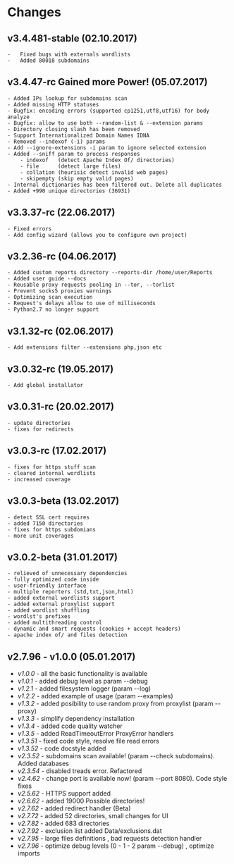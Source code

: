 Changes
=======
v3.4.481-stable (02.10.2017)
---------------------------
    -   Fixed bugs with externals wordlists
    -   Added 80018 subdomains

v3.4.47-rc Gained more Power! (05.07.2017)
---------------------------
    - Added IPs lookup for subdomains scan
    - Added missing HTTP statuses
    - Bugfix: encoding errors (supported cp1251,utf8,utf16) for body analyze
    - Bugfix: allow to use both --random-list & --extension params
    - Directory closing slash has been removed
    - Support Internationalized Domain Names IDNA
    - Removed --indexof (-i) params
    - Add --ignore-extensions -i param to ignore selected extension
    - Added --sniff param to process responses
        - indexof   (detect Apache Index Of/ directories)
        - file      (detect large files)
        - collation (heurisic detect invalid web pages)
        - skipempty (skip empty valid pages)
    - Internal dictionaries has been filtered out. Delete all duplicates
    - Added +990 unique directories (36931)

v3.3.37-rc (22.06.2017)
-------------------------
    - Fixed errors
    - Add config wizard (allows you to configure own project)
    
v3.2.36-rc (04.06.2017)
-------------------------
    - Added custom reports directory --reports-dir /home/user/Reports
    - Added user guide --docs
    - Reusable proxy requests pooling in --tor, --torlist
    - Prevent socks5 proxies warnings
    - Optimizing scan execution
    - Request's delays allow to use of milliseconds
    - Python2.7 no longer support

v3.1.32-rc (02.06.2017)
-------------------------
    - Add extensions filter --extensions php,json etc

v3.0.32-rc (19.05.2017)
-------------------------
    - Add global installator

v3.0.31-rc (20.02.2017)
-------------------------
    - update directories
    - fixes for redirects

v3.0.3-rc (17.02.2017)
-------------------------
    - fixes for https stuff scan
    - cleared internal wordlists
    - increased coverage
    
v3.0.3-beta (13.02.2017)
-------------------------
    - detect SSL cert requires
    - added 7150 directories
    - fixes for https subdomians
    - more unit coverages
    
v3.0.2-beta (31.01.2017)
------------------------
    - relieved of unnecessary dependencies
    - fully optimized code inside
    - user-friendly interface
    - multiple reporters (std,txt,json,html)
    - added external wordlists support
    - added external proxylist support
    - added wordlist shuffling
    - wordlst's prefixes
    - added multithreading control
    - dynamic and smart requests (cookies + accept headers)
    - apache index of/ and files detection

v2.7.96  - v1.0.0 (05.01.2017)
------------------------------

* *v1.0.0* - all the basic functionality is available
* *v1.0.1* - added debug level as param --debug
* *v1.2.1* - added filesystem logger (param --log)
* *v1.2.2* - added example of usage (param --examples)
* *v1.3.2* - added posibility to use random proxy from proxylist (param --proxy)
* *v1.3.3* - simplify dependency installation
* *v1.3.4* - added code quality watcher
* *v1.3.5* - added ReadTimeoutError ProxyError handlers
* *v1.3.51* - fixed code style, resolve file read errors
* *v1.3.52* - code docstyle added
* *v2.3.52* - subdomains scan available! (param --check subdomains). Added databases
* *v2.3.54* - disabled treads error. Refactored
* *v2.4.62* - change port is available now! (param --port 8080). Code style fixes
* *v2.5.62* - HTTPS support added
* *v2.6.62* - added 19000 Possible directories!
* *v2.7.62* - added redirect handler (Beta)
* *v2.7.72* - added 52 directories, small changes for UI
* *v2.7.82* - added 683 directories
* *v2.7.92* - exclusion list added Data/exclusions.dat
* *v2.7.95* - large files definitions , bad requests detection handler
* *v2.7.96* - optimize debug levels (0 - 1 - 2 param --debug) , optimize imports
